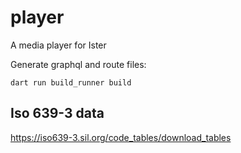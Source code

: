 # player

A media player for Ister

Generate graphql and route files:

```shell
dart run build_runner build
```

## Iso 639-3 data

https://iso639-3.sil.org/code_tables/download_tables
